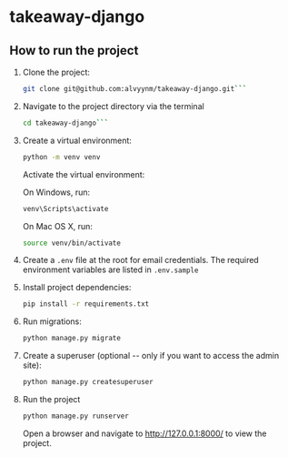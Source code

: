 # takeaway-django

## How to run the project
1. Clone the project:
   ```bash
   git clone git@github.com:alvyynm/takeaway-django.git```
2. Navigate to the project directory via the terminal
   ```bash
   cd takeaway-django```
3. Create a virtual environment:
   ```bash
   python -m venv venv
   ```
   Activate the virtual environment:

   On Windows, run:
   ```bash
   venv\Scripts\activate
   ```
   On Mac OS X, run:

   ```bash
   source venv/bin/activate
   ```
4. Create a `.env` file at the root for email credentials. The required environment variables are listed in `.env.sample`
5. Install project dependencies:
   ```bash
   pip install -r requirements.txt
6. Run migrations:
   ```bash
   python manage.py migrate
   ```
7. Create a superuser (optional -- only if you want to access the admin site):
   ```bash
   python manage.py createsuperuser
   ```
8. Run the project
    ```bash
    python manage.py runserver
    ```
    Open a browser and navigate to http://127.0.0.1:8000/ to view the project.
